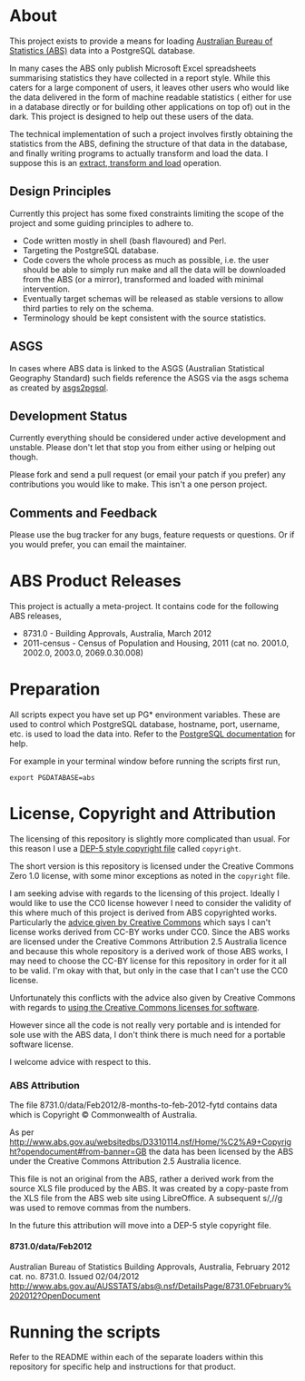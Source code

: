# About
This project exists to provide a means for loading [Australian Bureau of
Statistics (ABS)](http://www.abs.gov.au/) data into a PostgreSQL
database.

In many cases the ABS only publish Microsoft Excel spreadsheets
summarising statistics they have collected in a report style. While this
caters for a large component of users, it leaves other users who would
like the data delivered in the form of machine readable statistics (
either for use in a database directly or for building other applications
on top of) out in the dark. This project is designed to help out these
users of the data.

The technical implementation of such a project involves firstly obtaining
the statistics from the ABS, defining the structure of that data in the
database, and finally writing programs to actually transform and load
the data. I suppose this is an [extract, transform and load](https://en.wikipedia.org/wiki/Extract,_transform,_load)
operation.

## Design Principles
Currently this project has some fixed constraints limiting the scope of
the project and some guiding principles to adhere to.

* Code written mostly in shell (bash flavoured) and Perl.
* Targeting the PostgreSQL database.
* Code covers the whole process as much as possible, i.e. the user should
  be able to simply run make and all the data will be downloaded from the
  ABS (or a mirror), transformed and loaded with minimal intervention.
* Eventually target schemas will be released as stable versions to allow
  third parties to rely on the schema.
* Terminology should be kept consistent with the source statistics.

## ASGS
In cases where ABS data is linked to the ASGS (Australian Statistical
Geography Standard) such fields reference the ASGS via the asgs schema as
created by [asgs2pgsql](https://github.com/andrewharvey/asgs2pgsql).

## Development Status
Currently everything should be considered under active development and
unstable. Please don't let that stop you from either using or helping out
though.

Please fork and send a pull request (or email your patch if you prefer)
any contributions you would like to make. This isn't a one person
project.

## Comments and Feedback
Please use the bug tracker for any bugs, feature requests or
questions. Or if you would prefer, you can email the maintainer.

# ABS Product Releases
This project is actually a meta-project. It contains code for the
following ABS releases,
* 8731.0 - Building Approvals, Australia, March 2012
* 2011-census - Census of Population and Housing, 2011 (cat no. 2001.0,
  2002.0, 2003.0, 2069.0.30.008)

# Preparation
All scripts expect you have set up PG* environment variables. These are
used to control which PostgreSQL database, hostname, port, username, etc.
is used to load the data into. Refer to the [PostgreSQL documentation](http://www.postgresql.org/docs/current/static/libpq-envars.html)
for help.

For example in your terminal window before running the scripts first run,

    export PGDATABASE=abs

# License, Copyright and Attribution
The licensing of this repository is slightly more complicated than usual.
For this reason I use a [DEP-5 style copyright file](http://dep.debian.net/deps/dep5/)
called `copyright`.

The short version is this repository is licensed under the Creative Commons
Zero 1.0 license, with some minor exceptions as noted in the `copyright` file.

I am seeking advise with regards to the licensing of this project.
Ideally I would like to use the CC0 license however I need to consider
the validity of this where much of this project is derived from ABS
copyrighted works. Particularly the [advice given by Creative Commons](http://wiki.creativecommons.org/Frequently_Asked_Questions#Can_I_combine_two_different_Creative_Commons_licensed_works.3F_Can_I_combine_a_Creative_Commons_licensed_work_with_another_non-CC_licensed_work.3F)
which says I can't license works derived from CC-BY works under CC0.
Since the ABS works are licensed under the Creative Commons Attribution
2.5 Australia licence and because this whole repository is a derived work
of those ABS works, I may need to choose the CC-BY license for this
repository in order for it all to be valid. I'm okay with that, but only
in the case that I can't use the CC0 license.

Unfortunately this conflicts with the advice also given by Creative
Commons with regards to [using the Creative Commons licenses for software](http://wiki.creativecommons.org/FAQ#Can_I_apply_a_Creative_Commons_license_to_software.3F).

However since all the code is not really very portable and is intended
for sole use with the ABS data, I don't think there is much need for a
portable software license.

I welcome advice with respect to this.

### ABS Attribution
The file 8731.0/data/Feb2012/8-months-to-feb-2012-fytd contains data
which is Copyright © Commonwealth of Australia.

As per http://www.abs.gov.au/websitedbs/D3310114.nsf/Home/%C2%A9+Copyright?opendocument#from-banner=GB
the data has been licensed by the ABS under the Creative Commons
Attribution 2.5 Australia licence.

This file is not an original from the ABS, rather a derived work from the
source XLS file produced by the ABS. It was created by a copy-paste from
the XLS file from the ABS web site using LibreOffice. A subsequent s/,//g
was used to remove commas from the numbers.

In the future this attribution will move into a DEP-5 style copyright
file.

#### 8731.0/data/Feb2012
Australian Bureau of Statistics
Building Approvals, Australia, February 2012
cat. no. 8731.0.
Issued 02/04/2012
http://www.abs.gov.au/AUSSTATS/abs@.nsf/DetailsPage/8731.0February%202012?OpenDocument


# Running the scripts

Refer to the README within each of the separate loaders within this
repository for specific help and instructions for that product.
